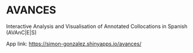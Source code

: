 # AVANCES
Interactive Analysis and Visualisation of Annotated Collocations in Spanish (AVAnC|E|S)

App link:  https://simon-gonzalez.shinyapps.io/avances/
